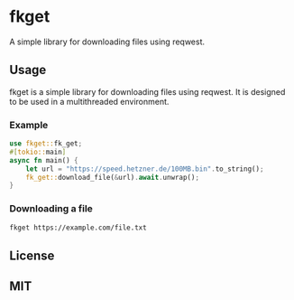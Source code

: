 # fkget

A simple library for downloading files using reqwest.

## Usage

fkget is a simple library for downloading files using reqwest. It is designed to be used in a multithreaded environment.

### Example

```rust
use fkget::fk_get;
#[tokio::main]
async fn main() {
    let url = "https://speed.hetzner.de/100MB.bin".to_string();
    fk_get::download_file(&url).await.unwrap();
}
```

### Downloading a file

```bash
fkget https://example.com/file.txt
```

## License

MIT
---